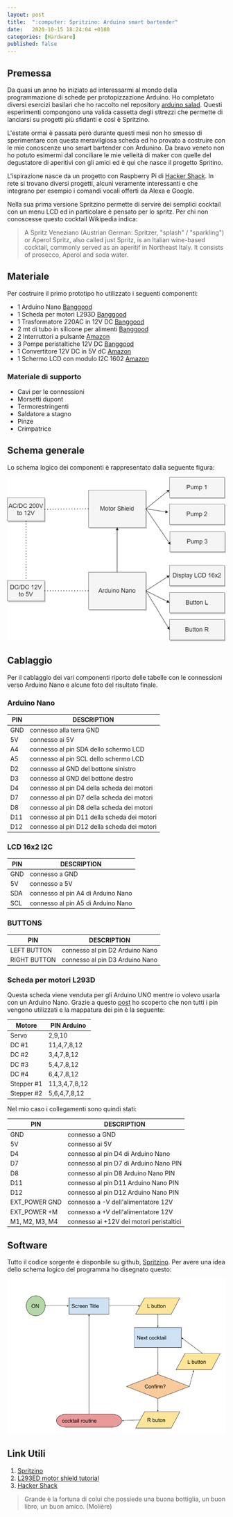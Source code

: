 ```yaml
---
layout: post
title:  ":computer: Spritzino: Arduino smart bartender"
date:   2020-10-15 18:24:04 +0100
categories: [Hardware]
published: false
---
```

## Premessa
Da quasi un anno ho iniziato ad interessarmi al mondo della programmazione di schede per protopizzazione Arduino. Ho completato diversi esercizi basilari che ho raccolto nel repository [arduino salad](https://github.com/capitanfuturo/arduinoSalad). Questi esperimenti compongono una valida cassetta degli sttrezzi che permette di lanciarsi su progetti più sfidanti e così è Spritzino.

L'estate ormai è passata però durante questi mesi non ho smesso di sperimentare con questa meravilgiosa scheda ed ho provato a costruire con le mie conoscenze uno smart bartender con Ardunino. Da bravo veneto non ho potuto esimermi dal conciliare le mie velleità di maker con quelle del degustatore di aperitivi con gli amici ed è qui che nasce il progetto Spritino.

L'ispirazione nasce da un progetto con Raspberry Pi di [Hacker Shack](https://www.hackster.io/hackershack/smart-bartender-5c430e). In rete si trovano diversi progetti, alcuni veramente interessanti e che integrano per esempio i comandi vocali offerti da Alexa e Google.

Nella sua prima versione Spritzino permette di servire dei semplici cocktail con un menu LCD ed in particolare è pensato per lo spritz. Per chi non conoscesse questo cocktail Wikipedia indica:

> A Spritz Veneziano (Austrian German: Spritzer, "splash" / "sparkling") or Aperol Spritz, also called just Spritz, is an Italian wine-based cocktail, commonly served as an aperitif in Northeast Italy. It consists of prosecco, Aperol and soda water.

## Materiale

Per costruire il primo prototipo ho utilizzato i seguenti componenti:

* 1 Arduino Nano [Banggood](https://www.banggood.com/Geekcreit-ATmega328P-Nano-V3-Module-Improved-Version-No-Cable-Development-Board-Geekcreit-for-Arduino-products-that-work-with-official-Arduino-boards-p-959231.html?rmmds=myorder&cur_warehouse=UK)
* 1 Scheda per motori L293D [Banggood](https://www.banggood.com/Motor-Driver-Shield-L293D-Duemilanove-Mega-U-NO-p-72855.html?rmmds=myorder&cur_warehouse=UK)
* 1 Trasformatore 220AC in 12V DC [Banggood](https://www.banggood.com/Geekcreit-AC-100-240V-to-DC-12V-5A-60W-Switching-Power-Supply-Module-Driver-Adapter-LED-Strip-Light-p-1441620.html?rmmds=myorder&cur_warehouse=CN)
* 2 mt di tubo in silicone per alimenti [Banggood](https://www.banggood.com/2M-Food-Grade-Medical-Silicone-Hose-Inner-Diameter-from-2-7MM-p-967089.html?rmmds=myorder&ID=516000&cur_warehouse=CN)
* 2 Interruttori a pulsante [Amazon](https://www.amazon.it/gp/product/B07QL1BC23/ref=ppx_yo_dt_b_asin_title_o03_s00?ie=UTF8&psc=1)
* 3 Pompe peristaltiche 12V DC [Banggood](https://www.banggood.com/12V-DC-Dosing-Pump-Peristaltic-Pump-For-Aquarium-Lab-Analytical-Water-p-931333.html?rmmds=buy&cur_warehouse=CN)
* 1 Convertitore 12V DC in 5V dC [Amazon](https://www.amazon.it/gp/product/B071ZRXKJY/ref=ppx_yo_dt_b_asin_title_o06_s00?ie=UTF8&psc=1)
* 1 Schermo LCD con modulo I2C 1602 [Amazon](https://www.amazon.it/GeeekPi-carattere-retroilluminazione-Raspberry-Progetto/dp/B07PGZ9B51/ref=sr_1_4?dchild=1&keywords=Lcd+16x2&qid=1601235496&sr=8-4)

### Materiale di supporto

* Cavi per le connessioni
* Morsetti dupont
* Termorestringenti
* Saldatore a stagno
* Pinze
* Crimpatrice

## Schema generale

Lo schema logico dei componenti è rappresentato dalla seguente figura:

![schema logico](/assets/2020-10-15/hw_schema.png)

## Cablaggio

Per il cablaggio dei vari componenti riporto delle tabelle con le connessioni verso Arduino Nano e alcune foto del risultato finale.

### Arduino Nano

| PIN | DESCRIPTION |
| --- | --- |
| GND | connesso alla terra GND |
| 5V | connesso ai 5V |
| A4 | connesso al pin SDA dello schermo LCD |
| A5 | connesso al pin SCL dello schermo LCD |
| D2 | connesso al GND del bottone sinistro |
| D3 | connesso al GND del bottone destro |
| D4 | connesso al pin D4 della scheda dei motori |
| D7 | connesso al pin D7 della scheda dei motori |
| D8 | connesso al pin D8 della scheda dei motori |
| D11 | connesso al pin D11 della scheda dei motori |
| D12 | connesso al pin D12 della scheda dei motori |

### LCD 16x2 I2C

| PIN | DESCRIPTION |
| --- | --- |
| GND | connesso a GND |
| 5V | connesso a 5V |
| SDA | connesso al pin A4 di Arduino Nano |
| SCL | connesso al pin A5 di Arduino Nano |

### BUTTONS

| PIN | DESCRIPTION |
| --- | --- |
| LEFT BUTTON  | connesso al pin D2 Arduino Nano |
| RIGHT BUTTON  | connesso al pin D3 Arduino Nano |

### Scheda per motori L293D

Questa scheda viene venduta per gli Arduino UNO mentre io volevo usarla con un Arduino Nano. Grazie a questo [post](https://electropeak.com/learn/use-arduino-l293d-motor-driver-shield-tutorial/) ho scoperto che non tutti i pin vengono utilizzati e la mappatura dei pin è la seguente:

| Motore | PIN Arduino |
| --- | --- |
| Servo | 2,9,10 |
| DC #1 | 11,4,7,8,12 |
| DC #2 | 3,4,7,8,12 |
| DC #3 | 5,4,7,8,12 |
| DC #4 | 6,4,7,8,12 |
| Stepper #1 | 11,3,4,7,8,12 |
| Stepper #2 | 5,6,4,7,8,12 |

Nel mio caso i collegamenti sono quindi stati:

| PIN | DESCRIPTION |
| --- | --- |
| GND | connesso a GND |
| 5V | connesso ai 5V |
| D4 | connesso al pin D4 di Arduino Nano |
| D7 | connesso al pin D7 di Arduino Nano PIN |
| D8 | connesso al pin D8 Arduino Nano PIN |
| D11 | connesso al pin D11 Arduino Nano PIN |
| D12 | connesso al pin D12 Arduino Nano PIN |
| EXT_POWER GND | connesso a -V dell'alimentatore 12V |
| EXT_POWER +M | connesso a +V dell'alimentatore 12V |
| M1, M2, M3, M4 | connesso ai +12V dei motori peristaltici |

## Software

Tutto il codice sorgente è disponbile su github, [Spritzino](https://github.com/capitanfuturo/spritzino). Per avere una idea dello schema logico del programma ho disegnato questo:

![flow](/assets/2020-10-15/sw_flow.png)

## Link Utili

1. [Spritzino](https://github.com/capitanfuturo/spritzino)
2. [L293ED motor shield tutorial](https://electropeak.com/learn/use-arduino-l293d-motor-driver-shield-tutorial/)
3. [Hacker Shack](https://www.hackster.io/hackershack/smart-bartender-5c430e)

> Grande è la fortuna di colui che possiede una buona bottiglia, un buon libro, un buon amico.
(Molière)
